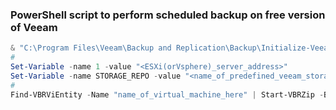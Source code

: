 ### PowerShell script to perform scheduled backup on free version of Veeam
```powershell
& "C:\Program Files\Veeam\Backup and Replication\Backup\Initialize-VeeamToolkit.ps1" 
#
Set-Variable -name 1 -value "<ESXi(orVsphere)_server_address>" 
Set-Variable -name STORAGE_REPO -value "<name_of_predefined_veeam_storage_ropository>" 
#
Find-VBRViEntity -Name "name_of_virtual_machine_here" | Start-VBRZip -BackupRepository $STORAGE_REPO -RunAsync -AutoDelete In1Week -DisableQuiesce
```